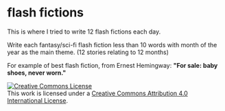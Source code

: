 # flash fictions
This is where I tried to write 12 flash fictions each day.

Write each fantasy/sci-fi flash fiction less than 10 words with month of the year as the main theme. (12 stories relating to 12 months)

For example of best flash fiction, from Ernest Hemingway:
**"For sale: baby shoes, never worn."**

<a rel="license" href="http://creativecommons.org/licenses/by/4.0/"><img alt="Creative Commons License" style="border-width:0" src="https://i.creativecommons.org/l/by/4.0/88x31.png" /></a><br />This work is licensed under a <a rel="license" href="http://creativecommons.org/licenses/by/4.0/">Creative Commons Attribution 4.0 International License</a>.
